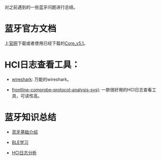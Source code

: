 对之前遇到的一些蓝牙问题进行总结。

# 蓝牙官方文档

上[官网](https://www.bluetooth.com)下载或者使用已经下载的[Core_v5.1](./doc/Core_v5.1.pdf)。

# HCI日志查看工具：

  * [wireshark](https://www.wireshark.org/#download): 万能的wireshark。  
  
  * [frontline-comprobe-protocol-analysis-sys)](https://frontline-comprobe-protocol-analysis-sys.software.informer.com): 一款很好用的HCI日志查看工具，可读性高。


# 蓝牙知识总结

  * [蓝牙基础介绍](./doc/bluetooth_introduce.pdf)

  * [BLE学习](./doc/BLE_analyse.md)

  * [HCI日志分析](./doc/hci_analyse.md)
